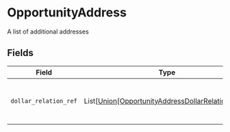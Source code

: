# OpportunityAddress

A list of additional addresses


## Fields

| Field                                                                                                           | Type                                                                                                            | Required                                                                                                        | Description                                                                                                     |
| --------------------------------------------------------------------------------------------------------------- | --------------------------------------------------------------------------------------------------------------- | --------------------------------------------------------------------------------------------------------------- | --------------------------------------------------------------------------------------------------------------- |
| `dollar_relation_ref`                                                                                           | List[[Union[OpportunityAddressDollarRelationRef1]](../../models/shared/opportunityaddressdollarrelationref.md)] | :heavy_minus_sign:                                                                                              | The relation from which a field is being referenced                                                             |